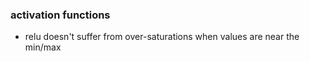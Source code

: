 ### activation functions
* relu doesn't suffer from over-saturations when values are near the min/max

